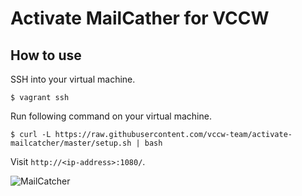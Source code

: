 # Activate MailCather for VCCW

## How to use

SSH into your virtual machine.

```
$ vagrant ssh
```

Run following command on your virtual machine.

```
$ curl -L https://raw.githubusercontent.com/vccw-team/activate-mailcatcher/master/setup.sh | bash
```

Visit `http://<ip-address>:1080/`.

![MailCatcher](https://www.evernote.com/l/ABUQnz2NjfhHEKGuKr7m7KyRwsU03mjMlZoB/image.png)
